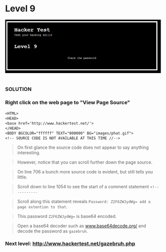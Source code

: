 # Level 9

![Alt text](level9.PNG?raw=true)

#
### SOLUTION
 
### Right click on the web page to "View Page Source"
	
	<HTML>
	<HEAD>
	<base href='http://www.hackertest.net/'>
	</HEAD>
	<BODY BGCOLOR="ffffff" TEXT="000000" BG="images/phat.gif">
	<!-- SOURCE CODE IS NOT AVAILABLE AT THIS TIME //-->

> On first glance the source code does not appear to say anything interesting.

> However, notice that you can scroll further down the page source.

> On line 706 a bunch more source code is evident, but still tells you little.

> Scroll down to line 1054 to see the start of a comment statement `<!-----------`

> Scroll along this statement reveals `Password: Z2F6ZWJydWg= add a page extention to that`.

> This password `Z2F6ZWJydWg=` is base64 encoded.

> Open a base64 decoder such as www.base64decode.org/ and decode the password as `gazebruh`.

### Next level: http://www.hackertest.net/gazebruh.php
